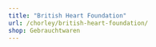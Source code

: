 ```yaml
---
title: "British Heart Foundation"
url: /chorley/british-heart-foundation/
shop: Gebrauchtwaren
---
```

